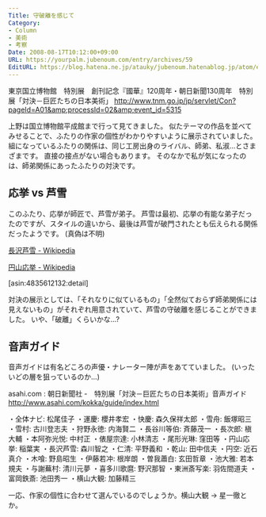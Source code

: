 ```yaml
---
Title: 守破離を感じて
Category:
- Column
- 美術
- 考察
Date: 2008-08-17T10:12:00+09:00
URL: https://yourpalm.jubenoum.com/entry/archives/59
EditURL: https://blog.hatena.ne.jp/atauky/jubenoum.hatenablog.jp/atom/entry/6653458415120883929
---
```


東京国立博物館　特別展　創刊記念『國華』120周年・朝日新聞130周年　特別展「対決－巨匠たちの日本美術」
<a title="東京国立博物館　特別展　創刊記念『國華』120周年・朝日新聞130周年　特別展「対決－巨匠たちの日本美術」" href="http://www.tnm.go.jp/jp/servlet/Con?pageId=A01&amp;processId=02&amp;event_id=5315">http://www.tnm.go.jp/jp/servlet/Con?pageId=A01&amp;processId=02&amp;event_id=5315</a>

上野は国立博物館平成館まで行って見てきました。
似たテーマの作品を並べてみせることで、ふたりの作家の個性がわかりやすいように展示されていました。
組になっているふたりの関係は、同じ工房出身のライバル、師弟、私淑...とさまざまです。
直接の接点がない場合もあります。
そのなかで私が気になったのは、師弟関係にあったふたりの対決です。
<h2>応挙 vs 芦雪</h2>
このふたり、応挙が師匠で、芦雪が弟子。
芦雪は最初、応挙の有能な弟子だったのですが、スタイルの違いから、最後は芦雪が破門されたとも伝えられる関係だったようです。 (真偽は不明)

<a href="http://ja.wikipedia.org/wiki/%E9%95%B7%E6%B2%A2%E8%8A%A6%E9%9B%AA">長沢芦雪 - Wikipedia</a>

<a href="http://ja.wikipedia.org/wiki/%E5%86%86%E5%B1%B1%E5%BF%9C%E6%8C%99">円山応挙 - Wikipedia</a>

[asin:4835612132:detail]

対決の展示としては、「それなりに似ているもの」「全然似ておらず師弟関係には見えないもの」がそれぞれ用意されていて、芦雪の守破離を感じることができました。
いや、「破離」くらいかな...?
<h2>音声ガイド</h2>
音声ガイドは有名どころの声優・ナレーター陣が声をあてていました。
(いったいどの層を狙っているのか...)

asahi.com : 朝日新聞社 -　特別展「対決－巨匠たちの日本美術」音声ガイド
<a title="asahi.com : 朝日新聞社 -　特別展「対決－巨匠たちの日本美術」音声ガイド" href="http://www.asahi.com/kokka/guide/index.html">http://www.asahi.com/kokka/guide/index.html</a>

・全体ナビ: 松尾佳子
・運慶: 櫻井孝宏
・快慶: 森久保祥太郎
・雪舟: 飯塚昭三
・雪村: 古川登志夫
・狩野永徳: 内海賢二
・長谷川等伯: 斉藤茂一
・長次郎: 槇大輔
・本阿弥光悦: 中村正
・俵屋宗達: 小林清志
・尾形光琳: 窪田等
・円山応挙: 稲葉実
・長沢芦雪: 森川智之
・仁清: 平野義和
・乾山: 田中信夫
・円空: 近石真介
・木喰: 野島昭生
・伊藤若冲: 根岸朗
・曽我蕭白: 玄田哲章
・池大雅: 若本規夫
・与謝蕪村: 清川元夢
・喜多川歌麿: 野沢那智
・東洲斎写楽: 羽佐間道夫
・富岡鉄斎: 池田秀一
・横山大観: 加藤精三

一応、作家の個性に合わせて選んでいるのでしょうか。横山大観 → 星一徹とか。

